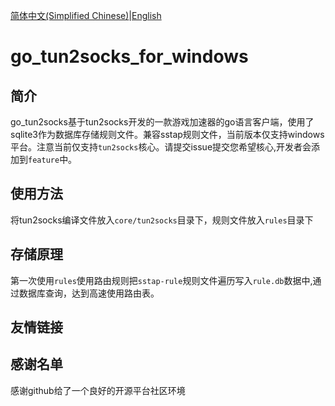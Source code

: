 

[简体中文(Simplified Chinese)](./README.md)|[English](./README-en.md)

# go_tun2socks_for_windows

## 简介

go_tun2socks基于tun2socks开发的一款游戏加速器的go语言客户端，使用了sqlite3作为数据库存储规则文件。兼容sstap规则文件，当前版本仅支持windows平台。注意当前仅支持`tun2socks`核心。请提交issue提交您希望核心,开发者会添加到`feature`中。

## 使用方法

将tun2socks编译文件放入`core/tun2socks`目录下，规则文件放入`rules`目录下

## 存储原理

第一次使用`rules`使用路由规则把`sstap-rule`规则文件遍历写入`rule.db`数据中,通过数据库查询，达到高速使用路由表。

## 友情链接



## 感谢名单

感谢github给了一个良好的开源平台社区环境
